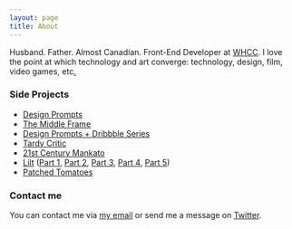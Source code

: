 ```yaml
---
layout: page
title: About
---
```


Husband. Father. Almost Canadian. Front-End Developer at [WHCC](http://www.whcc.com/). I love the point at which technology and art converge: technology, design, film, video games, etc[.](http://mknepprath.com/gifs)

### Side Projects

  - [Design Prompts](https://twitter.com/designprompts)
  - [The Middle Frame](https://twitter.com/themiddleframe)
  - [Design Prompts + Dribbble Series](https://dribbble.com/mknepprath/buckets/257652-Design-Prompts-Series)
  - [Tardy Critic](http://tardycritic.com)
  - [21st Century Mankato](https://twitter.com/21stCenturyKato)
  - [Lilt](https://twitter.com/familiarlilt) ([Part 1](https://medium.com/@mknepprath/creating-lilt-part-1-2e0d1f699676#.al1u4fi2k), [Part 2](https://medium.com/@mknepprath/creating-lilt-part-2-c5f8c5d391ab#.6zhtc2ex5), [Part 3](https://medium.com/@mknepprath/creating-lilt-part-3-1b0d0b3b3977#.jizqu0133), [Part 4](https://medium.com/@mknepprath/creating-lilt-part-4-abee81209c99#.51cd2ik1f), [Part 5](https://medium.com/@mknepprath/creating-lilt-part-5-9d904f3f6f89#.ffd60c18m))
  - [Patched Tomatoes](http://mknepprath.com/patched-tomatoes)

### Contact me

You can contact me via [my email](mailto:michael@mknepprath.com) or send me a message on [Twitter](https://www.twitter.com/mknepprath/).
